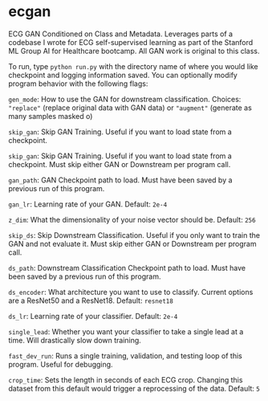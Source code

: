 # ecgan
ECG GAN Conditioned on Class and Metadata. Leverages parts of a codebase I wrote for ECG self-supervised learning as part of the Stanford ML Group AI for Healthcare bootcamp. All GAN work is original to this class.

To run, type `python run.py` with the directory name of where you would like checkpoint and logging information saved. You can optionally modify program behavior with the following flags:

`gen_mode`: How to use the GAN for downstream classification. Choices: `"replace"` (replace original data with GAN data) or `"augment"` (generate as many samples masked o)

`skip_gan`: Skip GAN Training. Useful if you want to load state from a checkpoint.

`skip_gan`: Skip GAN Training. Useful if you want to load state from a checkpoint. Must skip either GAN or Downstream per program call.

`gan_path`: GAN Checkpoint path to load. Must have been saved by a previous run of this program.

`gan_lr`: Learning rate of your GAN. Default: `2e-4`

`z_dim`: What the dimensionality of your noise vector should be. Default: `256`

`skip_ds`: Skip Downstream Classification. Useful if you only want to train the GAN and not evaluate it. Must skip either GAN or Downstream per program call.

`ds_path`: Downstream Classification Checkpoint path to load. Must have been saved by a previous run of this program.

`ds_encoder`: What architecture you want to use to classify. Current options are a ResNet50 and a ResNet18. Default: `resnet18`

`ds_lr`: Learning rate of your classifier. Default: `2e-4`

`single_lead`: Whether you want your classifier to take a single lead at a time. Will drastically slow down training.

`fast_dev_run`: Runs a single training, validation, and testing loop of this program. Useful for debugging.

`crop_time`: Sets the length in seconds of each ECG crop. Changing this dataset from this default would trigger a reprocessing of the data. Default: `5`
